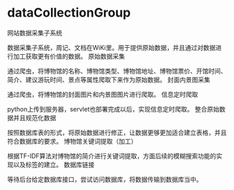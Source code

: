 # dataCollectionGroup
网站数据采集子系统

数据采集子系统，周记、文档在WiKi里。用于提供原始数据，并且通过对数据进行加工获取更有价值的数据。
原始数据采集

通过爬虫，将博物馆的名称、博物馆类型、博物馆地址、博物馆票价、开馆时间、简介、建议游玩时间、景点等属性爬取下来作为原始数据。
封面内景图采集

通过爬虫，将博物馆的封面图片和内景图图片进行爬取。
信息定时爬取

python上传到服务器，servlet也部署完成以后，实现信息定时爬取。
整合原始数据并且规范化数据

按照数据库表的形式，将原始数据进行修正，让数据更够更加适合建立表格，并且符合数据库的要求。
博物馆关键词提取（加工）

根据TF-IDF算法对博物馆的简介进行关键词提取，方面后续的模糊搜索功能的实现以及标签的建立。
数据库链接

等待后台给定数据库接口，尝试访问数据库，将数据传输到数据库当中。
